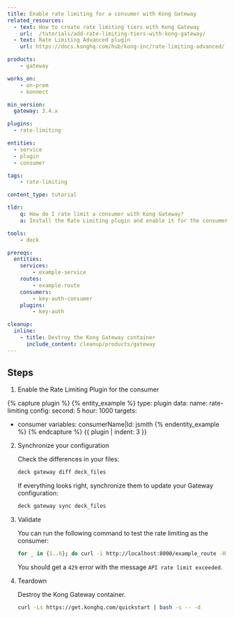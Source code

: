 ```yaml
---
title: Enable rate limiting for a consumer with Kong Gateway
related_resources:
  - text: How to create rate limiting tiers with Kong Gateway
    url:  /tutorials/add-rate-limiting-tiers-with-kong-gateway/
  - text: Rate Limiting Advanced plugin
    url: https://docs.konghq.com/hub/kong-inc/rate-limiting-advanced/

products:
    - gateway

works_on:
    - on-prem
    - konnect

min_version:
  gateway: 3.4.x

plugins:
  - rate-limiting

entities: 
  - service
  - plugin
  - consumer

tags:
    - rate-limiting

content_type: tutorial

tldr:
    q: How do I rate limit a consumer with Kong Gateway?
    a: Install the Rate Limiting plugin and enable it for the consumer.

tools:
    - deck

prereqs:
  entities:
    services:
        - example-service
    routes:
        - example-route
    consumers:
        - key-auth-consumer
    plugins:
        - key-auth

cleanup:
  inline:
    - title: Destroy the Kong Gateway container
      include_content: cleanup/products/gateway
---
```


## Steps

1. Enable the Rate Limiting Plugin for the consumer

{% capture plugin %}
{% entity_example %}
type: plugin
data:
  name: rate-limiting
  config:
    second: 5
    hour: 1000
targets:
  - consumer 
variables:
    consumerName|Id: jsmith
{% endentity_example %}
{% endcapture %}
{{ plugin | indent: 3 }}

2. Synchronize your configuration

    Check the differences in your files:
    ```bash
    deck gateway diff deck_files
    ```
    If everything looks right, synchronize them to update your Gateway configuration:
    ```bash
    deck gateway sync deck_files
    ```
3. Validate

    You can run the following command to test the rate limiting as the consumer:
    ```bash
    for _ in {1..6}; do curl -i http://localhost:8000/example_route -H 'apikey:example_key'; echo; done
    ```

    You should get a `429` error with the message `API rate limit exceeded`.

1. Teardown

   Destroy the Kong Gateway container.

   ```bash
   curl -Ls https://get.konghq.com/quickstart | bash -s -- -d
   ```
